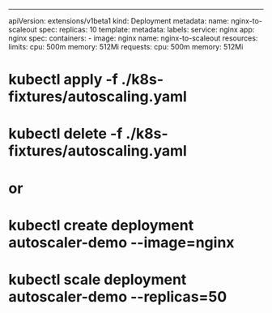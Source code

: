 ---
apiVersion: extensions/v1beta1
kind: Deployment
metadata:
  name: nginx-to-scaleout
spec:
  replicas: 10
  template:
    metadata:
      labels:
        service: nginx
        app: nginx
    spec:
      containers:
      - image: nginx
        name: nginx-to-scaleout
        resources:
          limits:
            cpu: 500m
            memory: 512Mi
          requests:
            cpu: 500m
            memory: 512Mi

# kubectl apply -f ./k8s-fixtures/autoscaling.yaml
# kubectl delete -f ./k8s-fixtures/autoscaling.yaml
# or
# kubectl create deployment autoscaler-demo --image=nginx
# kubectl scale deployment autoscaler-demo --replicas=50
